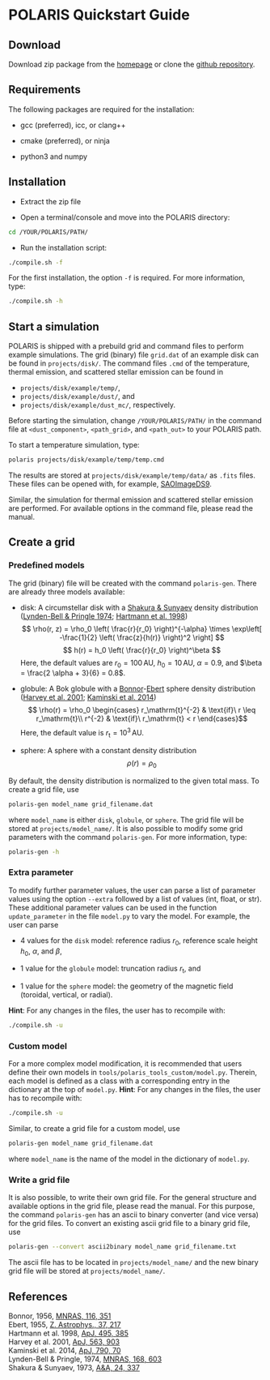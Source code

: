 <!-- create PDF file with 'pandoc --pdf-engine=pdflatex -V colorlinks -V --highlight-style tango quickstart.md -o quickstart.pdf' -->
# POLARIS Quickstart Guide


## Download

Download zip package from the [homepage](http://www1.astrophysik.uni-kiel.de/~polaris/) or clone the [github repository](https://github.com/polaris-MCRT/POLARIS).


## Requirements

The following packages are required for the installation:

- gcc (preferred), icc, or clang++

- cmake (preferred), or ninja

- python3 and numpy


## Installation

- Extract the zip file

- Open a terminal/console and move into the POLARIS directory:
```bash
cd /YOUR/POLARIS/PATH/
```

- Run the installation script:
```bash
./compile.sh -f
```
For the first installation, the option `-f` is required.
For more information, type:
```bash
./compile.sh -h
```


## Start a simulation

POLARIS is shipped with a prebuild grid and command files to perform example simulations.
The grid (binary) file `grid.dat` of an example disk can be found in `projects/disk/`.
The command files `.cmd` of the temperature, thermal emission, and scattered stellar emission can be found in

- `projects/disk/example/temp/`,
- `projects/disk/example/dust/`, and
- `projects/disk/example/dust_mc/`, respectively.

Before starting the simulation, change `/YOUR/POLARIS/PATH/` in the command file at `<dust_component>`, `<path_grid>`, and `<path_out>` to your POLARIS path.

To start a temperature simulation, type:
```bash
polaris projects/disk/example/temp/temp.cmd
```
The results are stored at `projects/disk/example/temp/data/` as `.fits` files. These files can be opened with, for example, [SAOImageDS9](https://sites.google.com/cfa.harvard.edu/saoimageds9/home).

Similar, the simulation for thermal emission and scattered stellar emission are performed.
For available options in the command file, please read the manual.


## Create a grid


### Predefined models

The grid (binary) file will be created with the command `polaris-gen`.
There are already three models available:

- disk: A circumstellar disk with a [Shakura & Sunyaev](https://ui.adsabs.harvard.edu/abs/1973A&A....24..337S) density distribution
([Lynden-Bell & Pringle 1974](https://ui.adsabs.harvard.edu/abs/1974MNRAS.168..603L); [Hartmann et al. 1998](https://ui.adsabs.harvard.edu/abs/1998ApJ...495..385H))
$$ \rho(r, z) = \rho_0 \left( \frac{r}{r_0} \right)^{-\alpha} \times \exp\left[ -\frac{1}{2} \left( \frac{z}{h(r)} \right)^2 \right] $$
$$ h(r) = h_0 \left( \frac{r}{r_0} \right)^\beta $$
Here, the default values are $r_0 = 100\,\mathrm{AU}$, $h_0 = 10\,\mathrm{AU}$, $\alpha = 0.9$, and $\beta = \frac{2 \alpha + 3}{6} = 0.8$.

- globule: A Bok globule with a [Bonnor](https://ui.adsabs.harvard.edu/abs/1956MNRAS.116..351B)-[Ebert](https://ui.adsabs.harvard.edu/abs/1955ZA.....37..217E) sphere density distribution
([Harvey et al. 2001](https://ui.adsabs.harvard.edu/abs/2001ApJ...563..903H); [Kaminski et al. 2014](https://ui.adsabs.harvard.edu/abs/2014ApJ...790...70K))
$$ \rho(r) = \rho_0 \begin{cases}
r_\mathrm{t}^{-2} & \text{if}\ r \leq r_\mathrm{t}\\
r^{-2} & \text{if}\ r_\mathrm{t} < r
\end{cases}$$
Here, the default value is $r_\mathrm{t} = 10^3\,\mathrm{AU}$.

- sphere: A sphere with a constant density distribution
$$ \rho(r) = \rho_0 $$

By default, the density distribution is normalized to the given total mass.
To create a grid file, use
```bash
polaris-gen model_name grid_filename.dat
```
where `model_name` is either `disk`, `globule`, or `sphere`.
The grid file will be stored at `projects/model_name/`.
It is also possible to modify some grid parameters with the command `polaris-gen`.
For more information, type:
```bash
polaris-gen -h
```


### Extra parameter

To modify further parameter values, the user can parse a list of parameter values using the option `--extra` followed by a list of values (int, float, or str).
These additional parameter values can be used in the function `update_parameter` in the file `model.py` to vary the model.
For example, the user can parse

- 4 values for the `disk` model: reference radius $r_0$, reference scale height $h_0$, $\alpha$, and $\beta$,

- 1 value for the `globule` model: truncation radius $r_\mathrm{t}$, and

- 1 value for the `sphere` model: the geometry of the magnetic field (toroidal, vertical, or radial).

**Hint**: For any changes in the files, the user has to recompile with:
```bash
./compile.sh -u
```


### Custom model

For a more complex model modification, it is recommended that users define their own models in `tools/polaris_tools_custom/model.py`.
Therein, each model is defined as a class with a corresponding entry in the dictionary at the top of `model.py`.
**Hint**: For any changes in the files, the user has to recompile with:
```bash
./compile.sh -u
```
Similar, to create a grid file for a custom model, use
```bash
polaris-gen model_name grid_filename.dat
```
where `model_name` is the name of the model in the dictionary of `model.py`.


### Write a grid file

It is also possible, to write their own grid file.
For the general structure and available options in the grid file, please read the manual.
For this purpose, the command `polaris-gen` has an ascii to binary converter (and vice versa) for the grid files.
To convert an existing ascii grid file to a binary grid file, use
```bash
polaris-gen --convert ascii2binary model_name grid_filename.txt
```
The ascii file has to be located in `projects/model_name/` and the new binary grid file will be stored at `projects/model_name/`.


## References
Bonnor, 1956, [MNRAS, 116, 351](https://ui.adsabs.harvard.edu/abs/1956MNRAS.116..351B)\
Ebert, 1955, [Z. Astrophys., 37, 217](https://ui.adsabs.harvard.edu/abs/1955ZA.....37..217E)\
Hartmann et al. 1998, [ApJ, 495, 385](https://ui.adsabs.harvard.edu/abs/1998ApJ...495..385H)\
Harvey et al. 2001, [ApJ, 563, 903](https://ui.adsabs.harvard.edu/abs/2001ApJ...563..903H)\
Kaminski et al. 2014, [ApJ, 790, 70](https://ui.adsabs.harvard.edu/abs/2014ApJ...790...70K)\
Lynden-Bell & Pringle, 1974, [MNRAS, 168, 603](https://ui.adsabs.harvard.edu/abs/1974MNRAS.168..603L)\
Shakura & Sunyaev, 1973, [A&A, 24, 337](https://ui.adsabs.harvard.edu/abs/1973A&A....24..337S)
